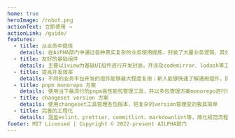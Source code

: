 ```yaml
---
home: true
heroImage: /robot.png
actionText: 立即使用 →
actionLink: /guide/
features:
  - title: 从业务中提炼
    details: 在AiPHA部门中通过各种真实复杂的业务使用提炼，封装了大量业务逻辑，其他开发者只需关注API即可
  - title: 友好的基础组件
    details: 主要以iview为基础UI组件进行开发封装，并涉及codemirror、lodash等工具库
  - title: 提高开发效率
    details: 不同的业务平台开发的组件能够最大程度复用；新人能够快速了解通用组件，提升开发效率
  - title: pnpm monorepo 方案
    details: 使用当下最流行的pnpm高性能包管理工具，并以多包管理方案monorepo进行项目设计
  - title: changeset version 方案
    details: 使用changeset工具管理各包版本，把复杂的version管理变的极其简单
  - title: 完善的工程化
    details: 涵盖eslint、prettier、commitlint、markdownlint等，简化规范流程
footer: MIT Licensed | Copyright © 2022-present AILPHA部门
---
```


##
